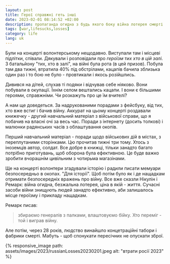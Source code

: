 ```yaml
---
layout: post
title: Герої справжні геть інші
date: 2023-02-01 08:14:52 +02:00
description: пропаганда огидна з будь якого боку війна лотерея смерті
tags: [war,lifesucks,losses]
category: life
lang: uk
---
```


Були на концерті волонтерському нещодавно.
Виступали там і місцеві підлітки, співали. 
Дякували і розповідали про _героїзм тих хто в цій залі_.
З батальйону "тих, хто в залі", на війні була рота (в цей призов).
Побула там два тижні, втратила 40% під обстрілами, кацапів бачила зблизька один раз і то бою не було - провтикали і якось розійшлись.

Дивився на дітей, слухав ті подяки і відчував себе ніяково. 
Вони побували в окупації.
Їхнім селом вештались кацапи.
І вони є більшими героями, справжніми.
Чи розкажуть про це їм вчителі?

А нам ще доведеться.
За надрукованими порадами з фейсбуку, від тих, хто вже встиг і бачив війну.
Аккурат на цьому концерті роздавали книжечку - другий навчальний матеріал з військової справи, що я побачив на власні очі за весь час.
Поради з інтернету (досить толкові) і малюнки радянських часів з облаштування окопів.

Перший навчальний матеріал - поради щодо військових дій в містах, з переплутаними сторінками.
Цю прочитав тижні три тому.
Хтось з іноземців автор, солдат.
Все добре в книжці, тільки занадто багато потрібно приготувань, щоб оборона була ефективною.
Це буде важко зробити вчорашнім цивільним з чотирьма магазінами.

Ще на концерті волонтери згадували історію і радили писати мемуари безпосередньо в окопах.
"Для історії".
Щоб потім було як і де нащадкам отримати безпосередніх вражень про війну.
Все вже сказли Нікулін і Ремарк:
війна огидна, безжальна лотерея, ціна в якій - життя. 
Сучасні засоби війни знищують людей занадто ефективно, аби залишалось місце героїзму і прикладу нащадкам.

Ремарк писав: 
> збираємо генералів з палками, влаштовуємо бійку.
Хто переміг - той і виграв війну.

Але потім, через 28 років, людство винайшло концетраційні табори і фабрики смерті.
Мабуть - щоб спонукати пересічних не опускати зброї.

{% responsive_image path: assets/images/2023/russianLosses20230201.jpeg alt: "втрати росії 2023" %}
